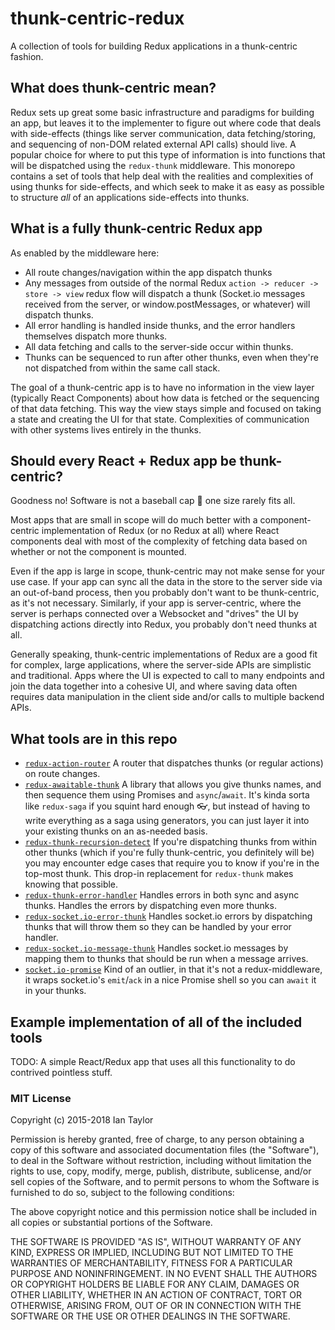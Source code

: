 # thunk-centric-redux
A collection of tools for building Redux applications in a thunk-centric fashion.  

## What does thunk-centric mean?
Redux sets up great some basic infrastructure and paradigms for building an app, but leaves it to the implementer to figure out where code that deals with side-effects (things like server communication, data fetching/storing, and sequencing of non-DOM related external API calls) should live.  A popular choice for where to put this type of information is into functions that will be dispatched using the `redux-thunk` middleware.  This monorepo contains a set of tools that help deal with the realities and complexities of using thunks for side-effects, and which seek to make it as easy as possible to structure *all* of an applications side-effects into thunks.

## What is a fully thunk-centric Redux app
As enabled by the middleware here:
* All route changes/navigation within the app dispatch thunks
* Any messages from outside of the normal Redux `action -> reducer -> store -> view` redux flow will dispatch a thunk (Socket.io messages received from the server, or window.postMessages, or whatever) will dispatch thunks.
* All error handling is handled inside thunks, and the error handlers themselves dispatch more thunks.
* All data fetching and calls to the server-side occur within thunks.
* Thunks can be sequenced to run after other thunks, even when they're not dispatched from within the same call stack.

The goal of a thunk-centric app is to have no information in the view layer (typically React Components) about how data is fetched or the sequencing of that data fetching.  This way the view stays simple and focused on taking a state and creating the UI for that state.  Complexities of communication with other systems lives entirely in the thunks.

## Should every React + Redux app be thunk-centric?

Goodness no!  Software is not a baseball cap 🧢 one size rarely fits all.

Most apps that are small in scope will do much better with a component-centric implementation of Redux (or no Redux at all) where React components deal with most of the complexity of fetching data based on whether or not the component is mounted.

Even if the app is large in scope, thunk-centric may not make sense for your use case.  If your app can sync all the data in the store to the server side via an out-of-band process, then you probably don't want to be thunk-centric, as it's not necessary.  Similarly, if your app is server-centric, where the server is perhaps connected over a Websocket and "drives" the UI by dispatching actions directly into Redux, you probably don't need thunks at all.

Generally speaking, thunk-centric implementations of Redux are a good fit for complex, large applications, where the server-side APIs are simplistic and traditional.  Apps where the UI is expected to call to many endpoints and join the data together into a cohesive UI, and where saving data often requires data manipulation in the client side and/or calls to multiple backend APIs.

## What tools are in this repo

* [`redux-action-router`](packages/redux-action-router/readme.md) A router that dispatches thunks (or regular actions) on route changes.
* [`redux-awaitable-thunk`](packages/redux-awaitable-thunk/readme.md) A library that allows you give thunks names, and then sequence them using Promises and `async`/`await`.  It's kinda sorta like `redux-saga` if you squint hard enough 👓, but instead of having to write everything as a saga using generators, you can just layer it into your existing thunks on an as-needed basis.
* [`redux-thunk-recursion-detect`](packages/redux-thunk-recusion-detect/readme.md) If you're dispatching thunks from within other thunks (which if you're fully thunk-centric, you definitely will be) you may encounter edge cases that require you to know if you're in the top-most thunk.  This drop-in replacement for `redux-thunk` makes knowing that possible.
* [`redux-thunk-error-handler`](packages/redux-thunk-error-handler/readme.md) Handles errors in both sync and async thunks.  Handles the errors by dispatching even more thunks.
* [`redux-socket.io-error-thunk`](packages/redux-socket.io-error-thunk/readme.md) Handles socket.io errors by dispatching thunks that will throw them so they can be handled by your error handler.
* [`redux-socket.io-message-thunk`](packages/redux-socket.io-message-thunk/readme.md) Handles socket.io messages by mapping them to thunks that should be run when a message arrives.
* [`socket.io-promise`](packages/socket.io-promise/teadme.md) Kind of an outlier, in that it's not a redux-middleware, it wraps socket.io's `emit`/`ack` in a nice Promise shell so you can `await` it in your thunks.

## Example implementation of all of the included tools

TODO: A simple React/Redux app that uses all this functionality to do contrived pointless stuff.


### MIT License
Copyright (c) 2015-2018 Ian Taylor

Permission is hereby granted, free of charge, to any person obtaining a copy of this software and associated documentation files (the "Software"), to deal in the Software without restriction, including without limitation the rights to use, copy, modify, merge, publish, distribute, sublicense, and/or sell copies of the Software, and to permit persons to whom the Software is furnished to do so, subject to the following conditions:

The above copyright notice and this permission notice shall be included in all copies or substantial portions of the Software.

THE SOFTWARE IS PROVIDED "AS IS", WITHOUT WARRANTY OF ANY KIND, EXPRESS OR IMPLIED, INCLUDING BUT NOT LIMITED TO THE WARRANTIES OF MERCHANTABILITY, FITNESS FOR A PARTICULAR PURPOSE AND NONINFRINGEMENT. IN NO EVENT SHALL THE AUTHORS OR COPYRIGHT HOLDERS BE LIABLE FOR ANY CLAIM, DAMAGES OR OTHER LIABILITY, WHETHER IN AN ACTION OF CONTRACT, TORT OR OTHERWISE, ARISING FROM, OUT OF OR IN CONNECTION WITH THE SOFTWARE OR THE USE OR OTHER DEALINGS IN THE SOFTWARE.
